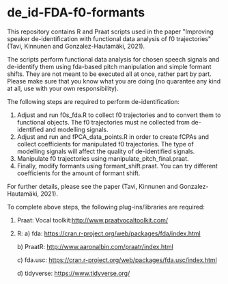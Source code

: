 # de_id-FDA-f0-formants
This repository contains R and Praat scripts used in the paper "Improving speaker de-identification with functional data analysis of f0 trajectories" (Tavi, Kinnunen and Gonzalez-Hautamäki, 2021).

The scripts perform functional data analysis for chosen speech signals and de-identify them using fda-based pitch manipulation and simple formant shifts. They are not meant to be executed all at once, rather part by part. Please make sure that you know what you are doing (no quarantee any kind at all, use with your own responsibility).

The following steps are required to perform de-identification:

1)  Adjust and run f0s_fda.R to collect f0 trajectories and to convert them to functional objects. The f0 trajectories must ne collected from de-identified and modelling signals.
2) Adjust and run and fPCA_data_points.R in order to create fCPAs and collect coefficients for manipulated f0 trajectories. The type of modelling signals will affect the quality of de-identified signals.
3) Manipulate f0 trajectories using manipulate_pitch_final.praat.
4) Finally, modify formants using formant_shift.praat. You can try different coefficients for the amount of formant shift.

For further details, please see the paper (Tavi, Kinnunen and Gonzalez-Hautamäki, 2021).

To complete above steps, the following plug-ins/libraries are required:

1) Praat: Vocal toolkit:http://www.praatvocaltoolkit.com/
2) R: a) fda: https://cran.r-project.org/web/packages/fda/index.html

      b) PraatR: http://www.aaronalbin.com/praatr/index.html

      c) fda.usc: https://cran.r-project.org/web/packages/fda.usc/index.html
      
      d) tidyverse: https://www.tidyverse.org/
